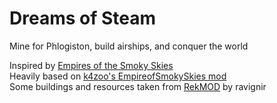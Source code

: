 # Dreams of Steam    
Mine for Phlogiston, build airships, and conquer the world

Inspired by [Empires of the Smoky Skies](https://civilization.fandom.com/wiki/Empires_of_the_Smoky_Skies_\(Civ5\))    
Heavily based on [k4zoo's EmpireofSmokySkies mod](https://github.com/k4zoo/EmpireOfSmokySkies)    
Some buildings and resources taken from [RekMOD](https://github.com/ravignir/RekMOD) by ravignir

